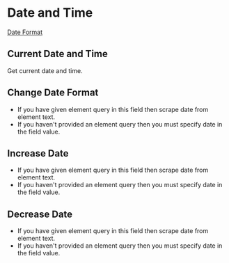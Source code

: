 # Date and Time

[Date Format](https://day.js.org/docs/en/display/format)

## Current Date and Time

Get current date and time.

## Change Date Format

- If you have given element query in this field then scrape date from element text.
- If you haven't provided an element query then you must specify date in the field value.

## Increase Date

- If you have given element query in this field then scrape date from element text.
- If you haven't provided an element query then you must specify date in the field value.

## Decrease Date

- If you have given element query in this field then scrape date from element text.
- If you haven't provided an element query then you must specify date in the field value.
